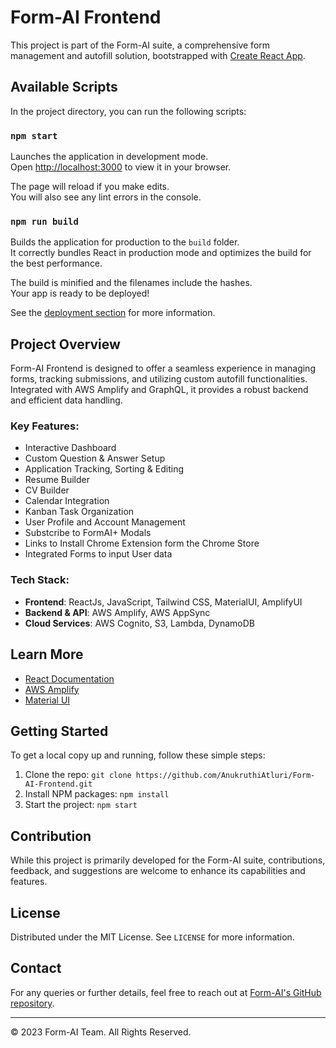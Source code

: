 # Form-AI Frontend

This project is part of the Form-AI suite, a comprehensive form management and autofill solution, bootstrapped with [Create React App](https://github.com/facebook/create-react-app).

## Available Scripts

In the project directory, you can run the following scripts:

### `npm start`

Launches the application in development mode.\
Open [http://localhost:3000](http://localhost:3000) to view it in your browser.

The page will reload if you make edits.\
You will also see any lint errors in the console.

### `npm run build`

Builds the application for production to the `build` folder.\
It correctly bundles React in production mode and optimizes the build for the best performance.

The build is minified and the filenames include the hashes.\
Your app is ready to be deployed!

See the [deployment section](https://facebook.github.io/create-react-app/docs/deployment) for more information.

## Project Overview

Form-AI Frontend is designed to offer a seamless experience in managing forms, tracking submissions, and utilizing custom autofill functionalities. Integrated with AWS Amplify and GraphQL, it provides a robust backend and efficient data handling.

### Key Features:

- Interactive Dashboard
- Custom Question & Answer Setup
- Application Tracking, Sorting & Editing
- Resume Builder
- CV Builder
- Calendar Integration
- Kanban Task Organization
- User Profile and Account Management
- Substcribe to FormAI+ Modals
- Links to Install Chrome Extension form the Chrome Store
- Integrated Forms to input User data

### Tech Stack:

- **Frontend**: ReactJs, JavaScript, Tailwind CSS, MaterialUI, AmplifyUI
- **Backend & API**: AWS Amplify, AWS AppSync
- **Cloud Services**: AWS Cognito, S3, Lambda, DynamoDB

## Learn More

- [React Documentation](https://reactjs.org/)
- [AWS Amplify](https://aws.amazon.com/amplify/)
- [Material UI](https://material-ui.com/)

## Getting Started

To get a local copy up and running, follow these simple steps:

1. Clone the repo: `git clone https://github.com/AnukruthiAtluri/Form-AI-Frontend.git`
2. Install NPM packages: `npm install`
3. Start the project: `npm start`

## Contribution

While this project is primarily developed for the Form-AI suite, contributions, feedback, and suggestions are welcome to enhance its capabilities and features.

## License

Distributed under the MIT License. See `LICENSE` for more information.

## Contact

For any queries or further details, feel free to reach out at [Form-AI's GitHub repository](https://github.com/AnukruthiAtluri/Form-AI-Frontend).

---

© 2023 Form-AI Team. All Rights Reserved.
